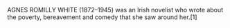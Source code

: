 AGNES ROMILLY WHITE (1872–1945) was an Irish novelist who wrote about the poverty, bereavement and comedy that she saw around her.[1]
